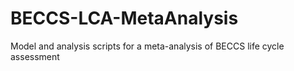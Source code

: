 # BECCS-LCA-MetaAnalysis
Model and analysis scripts for a meta-analysis of BECCS life cycle assessment
